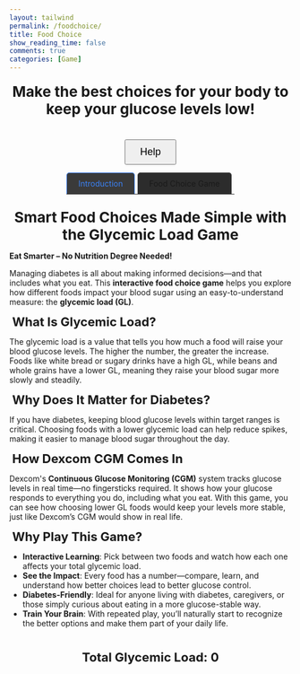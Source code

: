 ```yaml
---
layout: tailwind
permalink: /foodchoice/
title: Food Choice
show_reading_time: false
comments: true
categories: [Game]
---
```

<style>
h1 {
    font-size: 30px;
}

h2 {
    font-size: 26px;
    font-weight: bold;
    margin: 5px;
    text-align: center;
}

h3 {
    font-size: 22px;
    margin: 5px;
    /*color: #000000;*/
}
.container {
    position: relative;
    display: flex;
    flex-direction: column;
    align-items: center;
    justify-content: center;
}

.foodchoice-tabs {
    display: flex;
    margin-bottom: 20px;
    border-bottom: 1px solid #3a3a3a;
  }
  
  .foodchoice-tab {
    padding: 10px 20px;
    cursor: pointer;
    background: #2c2c2c;
    border: 1px solid #3a3a3a;
    border-bottom: none;
    border-radius: 5px 5px 0 0;
    margin-right: 5px;
  }
  
  .foodchoice-tab.active {
    background: #3a3a3a;
    border-color: #3b82f6;
    color: #3b82f6;
  }
  
  .foodchoice-content {
    display: none;
  }
  
  .foodchoice-content.active {
    display: block;
  }

.overlay {
    position: fixed;
    top: 0;
    left: 0;
    width: 100vw;
    height: 100vh;
    background-color: #66D7D1;
    z-index: 9999;
    display: flex;
    justify-content: center;
    align-items: center;
}
.help-box {
    max-width: 900px;
    padding: 30px;
    background: transparent;
    color: #000;
    text-align: center;
}
.help {
    position: absolute;
    top: 0;
    left: 0;
    width: 100%;
    background-color:rgb(131, 210, 105)/* #66D7D1*/;
    z-index: 10;
    padding: 20px 40px;
    box-sizing: border-box;
    border: 2px solid transparent;
    border-radius: 10px;
    display: none;
}

.help-instructions {
    font-size: 24px;
    text-align: center;
}
.help p {
    color:#000000;
}
.help-btn {
    margin-top: 20px;
    padding: 10px 25px;
    font-size: 18px;
    display: block;
    margin-left: auto;
    margin-right: auto;
}

.card-container {
    display: flex;
    justify-content: center;
    gap: 20px;
    margin-top: 20px;
    position: relative;
}
.food-card {
    width: 300px;
    height: 300px;
    border: 2px solid transparent;
    border-radius: 10px;
    background-color: #58A618;
    /*background-color: #f3f3f3;*/
    display: flex;
    flex-direction: column;
    align-items: center;
    justify-content: flex-start;
    transition: transform 0.3s ease;
    padding: 10px;
    cursor: pointer;
}
.food-card img {
    display: block;
    width: 200px;
    height: 200px;
    justify-content: center;
}
.food-card div {
    display: flex;
    flex-direction: column;
    align-items: center;
    text-align: center;
    margin-top: 10px;
}
.food-card:nth-child(odd):hover {
  transform: rotate(-2deg);
}
/* evens are right */
.food-card:nth-child(even):hover {
  transform: rotate(2deg);
}
.food-card:first-child {
    margin-right: 300px;
}

/* Tooltip container */
.tooltip {
    display: inline-block;
    position: absolute;
    max-width: 300px;
    overflow-wrap: normal;
    bottom: -45px;
    left: 50%;
    transform: translateX(-50%);
    background-color:rgba(70, 128, 23, 0.71);
    color: #fff;
    padding: 8px 12px;
    border-radius: 6px;
    font-size: 14px;
    /*white-space: nowrap;*/
    opacity: 0;
    transition: opacity 0.3s;
    z-index: 1;
    pointer-events: none;
}

/* Arrow */
.tooltip::after {
    top: -6px;
    left: 50%;
    border-color: transparent transparent #333 transparent;
    content: " ";
    position: absolute;
    bottom: 100%;
    left: 50%;
    margin-left: -5px;
    border-width: 5px;
    border-style: solid;
}

/* Show tooltip on hover */
.food-card:hover .tooltip {
    opacity: 1;
}
</style>

<div class="container">

<h2 style="text-align: center;">Make the best choices for your body to keep your glucose levels low!</h2>

<button class="help-btn toggle-help-btn">Help</button>

<div class="foodchoice-tabs">
  <div class="foodchoice-tab active" data-tab="introduction">Introduction</div>
  <div class="foodchoice-tab" data-tab="food-choice">Food Choice Game</div>
</div>

<div class="foodchoice-content active" id="introduction">
    <div class="introduction-bar">
      <h2>Smart Food Choices Made Simple with the Glycemic Load Game</h2>
    <p><strong>Eat Smarter – No Nutrition Degree Needed!</strong></p>
    <p>Managing diabetes is all about making informed decisions—and that includes what you eat. This <strong>interactive food choice game</strong> helps you explore how different foods impact your blood sugar using an easy-to-understand measure: the <strong>glycemic load (GL)</strong>.</p>
    <h3>What Is Glycemic Load?</h3>
    <p>The glycemic load is a value that tells you how much a food will raise your blood glucose levels. The higher the number, the greater the increase. Foods like white bread or sugary drinks have a high GL, while beans and whole grains have a lower GL, meaning they raise your blood sugar more slowly and steadily.</p>
    <h3>Why Does It Matter for Diabetes?</h3>
    <p>If you have diabetes, keeping blood glucose levels within target ranges is critical. Choosing foods with a lower glycemic load can help reduce spikes, making it easier to manage blood sugar throughout the day.</p>
    <h3>How Dexcom CGM Comes In</h3>
    <p>Dexcom's <strong>Continuous Glucose Monitoring (CGM)</strong> system tracks glucose levels in real time—no fingersticks required. It shows how your glucose responds to everything you do, including what you eat. With this game, you can see how choosing lower GL foods would keep your levels more stable, just like Dexcom’s CGM would show in real life.</p>
    <h3>Why Play This Game?</h3>
    <ul>
      <li><strong>Interactive Learning</strong>: Pick between two foods and watch how each one affects your total glycemic load.</li>
      <li><strong>See the Impact</strong>: Every food has a number—compare, learn, and understand how better choices lead to better glucose control.</li>
      <li><strong>Diabetes-Friendly</strong>: Ideal for anyone living with diabetes, caregivers, or those simply curious about eating in a more glucose-stable way.</li>
      <li><strong>Train Your Brain</strong>: With repeated play, you’ll naturally start to recognize the better options and make them part of your daily life.</li>
    </ul>
  </div>
</div>


<div class="help" id="help">
    <p class="help-instructions"><strong>Background</strong></p>
    <p>Dexcom's continuous glucose monitoring technology tracks glucose (sugar) levels in the blood. This value can change throughout the day based on different factors, including the food you eat! Foods with more carbs will affect blood glucose more. <strong>Glycemic load</strong> is a value that estimates how much a food will cause glucose levels to rise—the higher the value, the greater the climb. It is calculated by multiplying grams of carbohydrate in food by the its glycemic index (a measure of how fast a food will cause blood glucose to increase) and  dividing by 100.</p>
    <br>
    <p class="help-instructions"><strong>Instructions</strong></p>
    <p>You will be presented with a choice of two foods. Hover over the food to see additional info to help guide your decision. When selecting an option, make sure to watch the glycemic load and make choices that will keep it low to manage diabetes!</p>
    <button class="help-btn toggle-help-btn">OK</button>
</div>


<div class="foodchoice-content active" id="food-choice">
    <div class="game-section">
      <div class="game-panel">
        <div class="card-container" id="card-container"></div>
        <h3 style="text-align: center;">Total Glycemic Load: <span id="total-gl">0</span></h3>
        </div></div>
</div>


<script type="module">
import { pythonURI, fetchOptions } from '{{ site.baseurl }}/assets/js/api/config.js';

function toggleHelp() {
    const helpBox = document.getElementById("help");
    if (helpBox.style.display === 'none') {
        helpBox.style.display = 'block';
    } else {
        helpBox.style.display = 'none';
    }
}

document.querySelectorAll('.toggle-help-btn').forEach(btn => {
    btn.addEventListener('click', toggleHelp);
});

document.querySelectorAll('.foodchoice-tab').forEach(tab => {
      tab.addEventListener('click', () => {
        document.querySelectorAll('.foodchoice-tab').forEach(t => t.classList.remove('active'));
        tab.classList.add('active');
        
        const tabId = tab.dataset.tab;
        document.querySelectorAll('.foodchoice-content').forEach(content => {
          content.classList.remove('active');
        });
        document.getElementById(tabId).classList.add('active');
      });
    });

let totalGL = 0;
let currentPairNumber = 1;

function roundToTwoDecimals(value) {
    return Math.round(value * 100) / 100;
}

async function fetchFoodPair(pairNumber) {
    let response = await fetch(`${pythonURI}/api/foodchoice?number=${pairNumber}`);
    let data = await response.json();
    if (data.length === 0) {
        document.getElementById("card-container").innerHTML = "<p style='text-align:center;'>Good job making healthy choices!</p>";
        return;
    }
    displayFoodPair(data);
}

async function displayFoodPair(pair) {
    let container = document.getElementById("card-container");
    container.innerHTML = "";

    pair.forEach(async food => {
        let foodCard = document.createElement("div");
        foodCard.classList.add("food-card");
        foodCard.setAttribute("data-glycemic", food.glycemic_load);
        foodCard.setAttribute("data-id", food.id);
        let imgSrc = food.image ? `{{site.baseurl}}/${food.image}` : 'default-image.jpg';

        foodCard.innerHTML = `
            <img src="${imgSrc}" alt="${food.food}">
            <div>
                <span style="color: black">${food.food}</span>
                <span style="color: black">Glycemic Load: ${food.glycemic_load}</span>
            </div>
            <div class="tooltip" id="${food.id}">Loading info...</div>
        `;

        container.appendChild(foodCard);

        try {
            const response = await fetch(new URL(`${pythonURI}/api/foodchoice/info/${food.id}`), fetchOptions);
            if (!response.ok) {
                document.getElementById(`${food.id}`).textContent = "Info not available";
                throw new Error('Failed to fetch info: ' + response.statusText);
            }
            const data = await response.json();
            document.getElementById(`${food.id}`).textContent = data.info;
        } catch (error) {
            console.error(error);
        }

        foodCard.onclick = () => {
            totalGL = roundToTwoDecimals(totalGL + food.glycemic_load);
            document.getElementById("total-gl").textContent = totalGL;
            currentPairNumber++;
            fetchFoodPair(currentPairNumber);
        };
    });
}

fetchFoodPair(currentPairNumber);
</script>